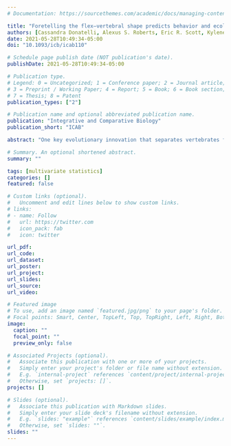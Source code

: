 ```yaml
---
# Documentation: https://sourcethemes.com/academic/docs/managing-content/

title: "Foretelling the flex—vertebral shape predicts behavior and ecology of fishes"
authors: [Cassandra Donatelli, Alexus S. Roberts, Eric R. Scott, Kylene DeSmith, Dexter Summers, Layanne Abu-Bader, Dana Baxter, Emily M. Standen, Marianne E. Porter, Adam P. Summers, Eric D. Tytel]
date: 2021-05-28T10:49:34-05:00
doi: "10.1093/icb/icab110"

# Schedule page publish date (NOT publication's date).
publishDate: 2021-05-28T10:49:34-05:00

# Publication type.
# Legend: 0 = Uncategorized; 1 = Conference paper; 2 = Journal article;
# 3 = Preprint / Working Paper; 4 = Report; 5 = Book; 6 = Book section;
# 7 = Thesis; 8 = Patent
publication_types: ["2"]

# Publication name and optional abbreviated publication name.
publication: "Integrative and Comparative Biology"
publication_short: "ICAB"

abstract: "One key evolutionary innovation that separates vertebrates from invertebrates is the notochord, a central element that provides the stiffness needed for powerful movements. Later, the notochord was further stiffened by the vertebrae, cartilaginous and bony elements, surrounding the notochord. The ancestral notochord is retained in modern vertebrates as intervertebral material, but we know little about its mechanical interactions with surrounding vertebrae. In this study, the internal shape of the vertebrae—where this material is found—was quantified in sixteen species of fishes with various body shapes, swimming modes, and habitats. We used micro-computed tomography to measure the internal shape. We then created and mechanically tested physical models of intervertebral joints. We also mechanically tested actual vertebrae of five species. Material testing shows that internal morphology of the centrum significantly affects bending and torsional stiffness. Finally, we performed swimming trials to gather kinematic data. Combining these data, we created a model that uses internal vertebral morphology to make predictions about swimming kinematics and mechanics. We used linear discriminant analysis (LDA) to assess the relationship between vertebral shape and our categorical traits. The analysis revealed that internal vertebral morphology is sufficient to predict habitat, body shape, and swimming mode in our fishes. This model can also be used to make predictions about swimming in fishes not easily studied in the lab, such as deep sea and extinct species, allowing the development of hypotheses about their natural behavior."

# Summary. An optional shortened abstract.
summary: ""

tags: [multivariate statistics]
categories: []
featured: false

# Custom links (optional).
#   Uncomment and edit lines below to show custom links.
# links:
# - name: Follow
#   url: https://twitter.com
#   icon_pack: fab
#   icon: twitter

url_pdf:
url_code: 
url_dataset:
url_poster:
url_project:
url_slides:
url_source:
url_video:

# Featured image
# To use, add an image named `featured.jpg/png` to your page's folder. 
# Focal points: Smart, Center, TopLeft, Top, TopRight, Left, Right, BottomLeft, Bottom, BottomRight.
image:
  caption: ""
  focal_point: ""
  preview_only: false

# Associated Projects (optional).
#   Associate this publication with one or more of your projects.
#   Simply enter your project's folder or file name without extension.
#   E.g. `internal-project` references `content/project/internal-project/index.md`.
#   Otherwise, set `projects: []`.
projects: []

# Slides (optional).
#   Associate this publication with Markdown slides.
#   Simply enter your slide deck's filename without extension.
#   E.g. `slides: "example"` references `content/slides/example/index.md`.
#   Otherwise, set `slides: ""`.
slides: ""
---
```


